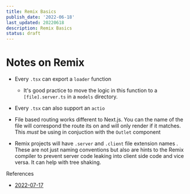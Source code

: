 ```yaml
---
title: Remix Basics
publish_date: '2022-06-18'
last_updated: 20220618
description: Remix Basics
status: draft
---
```


# Notes on Remix


- Every `.tsx` can export a `loader` function
	- It's good practice to move the logic in this function to a `[file].server.ts`  in a `models` directory.

- Every `.tsx` can also support an `actio`


- File based routing works different to Next.js. You can the name of the file will correspond the route its on and will only render if it matches. This _must_ be using in conjuction with the `Outlet` component

- Remix projects will have `.server` and `.client` file extension names . These are not just naming conventions but also are hints to the Remix compiler to prevent server code leaking into client side code and vice versa. It can help with tree shaking.


References
- [2022-07-17](fleeting-notes/2022-07-17.md)
